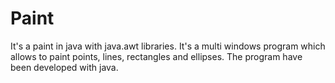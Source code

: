 Paint
=====

It's a paint in java with java.awt libraries.
It's a multi windows program which allows to paint points, lines, rectangles and ellipses.
The program have been developed with java.
